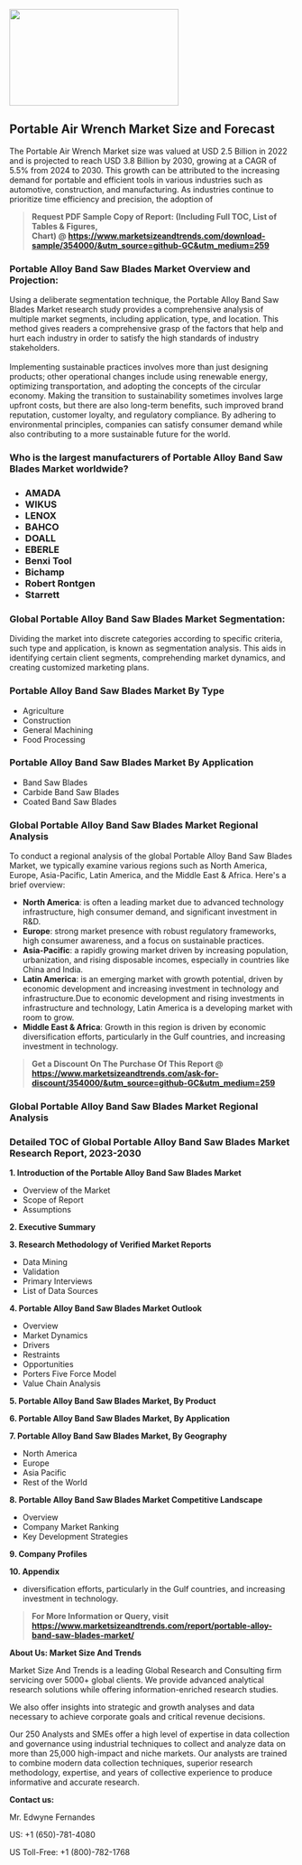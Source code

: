 <p><img class="alignnone size-medium wp-image-20088" src="https://ffe5etoiles.com/wp-content/uploads/2024/12/MST1-300x171.png" alt="" width="300" height="171" /></p><h2>Portable Air Wrench Market Size and Forecast</h2><p>The Portable Air Wrench Market size was valued at USD 2.5 Billion in 2022 and is projected to reach USD 3.8 Billion by 2030, growing at a CAGR of 5.5% from 2024 to 2030. This growth can be attributed to the increasing demand for portable and efficient tools in various industries such as automotive, construction, and manufacturing. As industries continue to prioritize time efficiency and precision, the adoption of </p><blockquote id="" class=""><strong>Request PDF Sample Copy of Report: (Including Full TOC, List of Tables &amp; Figures, Chart)&nbsp;@&nbsp;<strong><a href="https://www.marketsizeandtrends.com/download-sample/354000/&utm_source=github-GC&utm_medium=259" target="_blank">https://www.marketsizeandtrends.com/download-sample/354000/&utm_source=github-GC&utm_medium=259</a></strong></strong></blockquote><h3 id="" class="">Portable Alloy Band Saw Blades Market&nbsp;Overview and Projection:</h3><p id="" class="">Using a deliberate segmentation technique, the Portable Alloy Band Saw Blades Market research study provides a comprehensive analysis of multiple market segments, including application, type, and location. This method gives readers a comprehensive grasp of the factors that help and hurt each industry in order to satisfy the high standards of industry stakeholders. <br /> <br />Implementing sustainable practices involves more than just designing products; other operational changes include using renewable energy, optimizing transportation, and adopting the concepts of the circular economy. Making the transition to sustainability sometimes involves large upfront costs, but there are also long-term benefits, such improved brand reputation, customer loyalty, and regulatory compliance. By adhering to environmental principles, companies can satisfy consumer demand while also contributing to a more sustainable future for the world.</p><h3 id="" class="">Who is the largest manufacturers of&nbsp;Portable Alloy Band Saw Blades Market worldwide?</h3><h3 class=""><p><ul><li>AMADA </li><li> WIKUS </li><li> LENOX </li><li> BAHCO </li><li> DOALL </li><li> EBERLE </li><li> Benxi Tool </li><li> Bichamp </li><li> Robert Rontgen </li><li> Starrett</li></ul></p></h3><h3 id="" class="">Global&nbsp;Portable Alloy Band Saw Blades Market Segmentation:</h3><p id="" class="">Dividing the market into discrete categories according to specific criteria, such type and application, is known as segmentation analysis. This aids in identifying certain client segments, comprehending market dynamics, and creating customized marketing plans.</p><h3 id="" class="">Portable Alloy Band Saw Blades Market&nbsp;By Type</h3><p><p><ul><li>Agriculture</li><li> Construction</li><li> General Machining</li><li> Food Processing</p></li></ul></p></p><h3 id="" class="">Portable Alloy Band Saw Blades Market&nbsp;By Application</h3><p class=""><p><ul><li>Band Saw Blades</li><li> Carbide Band Saw Blades</li><li> Coated Band Saw Blades</li></ul></p></p><h3 id="" class="">Global Portable Alloy Band Saw Blades Market Regional Analysis</h3><p id="" class="">To conduct a regional analysis of the global Portable Alloy Band Saw Blades Market, we typically examine various regions such as North America, Europe, Asia-Pacific, Latin America, and the Middle East &amp; Africa. Here's a brief overview:</p><ul><li><strong>North America</strong>: is often a leading market due to advanced technology infrastructure, high consumer demand, and significant investment in R&amp;D.</li><li><strong>Europe</strong>: strong market presence with robust regulatory frameworks, high consumer awareness, and a focus on sustainable practices.</li><li><strong>Asia-Pacific</strong>: a rapidly growing market driven by increasing population, urbanization, and rising disposable incomes, especially in countries like China and India.</li><li><strong>Latin America</strong>: is an emerging market with growth potential, driven by economic development and increasing investment in technology and infrastructure.Due to economic development and rising investments in infrastructure and technology, Latin America is a developing market with room to grow.</li><li><strong>Middle East &amp; Africa</strong>: Growth in this region is driven by economic diversification efforts, particularly in the Gulf countries, and increasing investment in technology.</li></ul><blockquote id="" class=""><strong>Get a Discount On The Purchase Of This Report @ <strong><a href="https://www.marketsizeandtrends.com/ask-for-discount/354000/&utm_source=github-GC&utm_medium=259" target="_blank">https://www.marketsizeandtrends.com/ask-for-discount/354000/&utm_source=github-GC&utm_medium=259</a></strong></strong></blockquote><h3 id="" class="">Global Portable Alloy Band Saw Blades Market Regional Analysis</h3><h3 id="" class="">Detailed TOC of Global Portable Alloy Band Saw Blades Market Research Report, 2023-2030</h3><p id="" class=""><strong>1. Introduction of the Portable Alloy Band Saw Blades Market</strong></p><ul><li>Overview of the Market</li><li>Scope of Report</li><li>Assumptions</li></ul><p id="" class=""><strong>2. Executive Summary</strong></p><p id="" class=""><strong>3. Research Methodology of Verified Market Reports</strong></p><ul><li>Data Mining</li><li>Validation</li><li>Primary Interviews</li><li>List of Data Sources</li></ul><p id="" class=""><strong>4. Portable Alloy Band Saw Blades Market Outlook</strong></p><ul><li>Overview</li><li>Market Dynamics</li><li>Drivers</li><li>Restraints</li><li>Opportunities</li><li>Porters Five Force Model</li><li>Value Chain Analysis</li></ul><p id="" class=""><strong>5. Portable Alloy Band Saw Blades Market, By Product</strong></p><p id="" class=""><strong>6. Portable Alloy Band Saw Blades Market, By Application</strong></p><p id="" class=""><strong>7. Portable Alloy Band Saw Blades Market, By Geography</strong></p><ul><li>North America</li><li>Europe</li><li>Asia Pacific</li><li>Rest of the World</li></ul><p id="" class=""><strong>8. Portable Alloy Band Saw Blades Market Competitive Landscape</strong></p><ul><li>Overview</li><li>Company Market Ranking</li><li>Key Development Strategies</li></ul><p id="" class=""><strong>9. Company Profiles</strong></p><p id="" class=""><strong>10. Appendix</strong></p><ul><li>diversification efforts, particularly in the Gulf countries, and increasing investment in technology.</li></ul><blockquote id="" class=""><strong>For More Information or Query, visit <strong><strong><a href="https://www.marketsizeandtrends.com/report/portable-alloy-band-saw-blades-market/" target="_blank">https://www.marketsizeandtrends.com/report/portable-alloy-band-saw-blades-market/</a></strong></strong></strong></blockquote><p id="" class=""><strong>About Us: Market Size And Trends</strong></p><p id="" class="">Market Size And Trends is a leading Global Research and Consulting firm servicing over 5000+ global clients. We provide advanced analytical research solutions while offering information-enriched research studies.</p><p id="" class="">We also offer insights into strategic and growth analyses and data necessary to achieve corporate goals and critical revenue decisions.</p><p id="" class="">Our 250 Analysts and SMEs offer a high level of expertise in data collection and governance using industrial techniques to collect and analyze data on more than 25,000 high-impact and niche markets. Our analysts are trained to combine modern data collection techniques, superior research methodology, expertise, and years of collective experience to produce informative and accurate research.</p><p id="" class=""><strong>Contact us:</strong></p><p id="" class="">Mr. Edwyne Fernandes</p><p id="" class="">US: +1 (650)-781-4080</p><p id="" class="">US Toll-Free: +1 (800)-782-1768</p>
